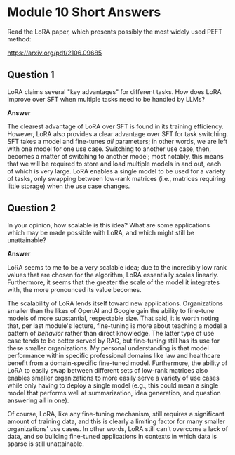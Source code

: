 # Module 10 Short Answers

Read the LoRA paper, which presents possibly the most widely used PEFT method:

https://arxiv.org/pdf/2106.09685

## Question 1

LoRA claims several "key advantages" for different tasks. How does LoRA improve over SFT when multiple tasks need to be handled by LLMs?

**Answer**

The clearest advantage of LoRA over SFT is found in its training efficiency. However, LoRA also provides a clear advantage over SFT for task switching. SFT takes a model and fine-tunes _all_ parameters; in other words, we are left with one model for one use case. Switching to another use case, then, becomes a matter of switching to another model; most notably, this means that we will be required to store and load multiple models in and out, each of which is very large. LoRA enables a single model to be used for a variety of tasks, only swapping between low-rank matrices (i.e., matrices requiring little storage) when the use case changes.

## Question 2

In your opinion, how scalable is this idea? What are some applications which may be made possible with LoRA, and which might still be unattainable?

**Answer**

LoRA seems to me to be a very scalable idea; due to the incredibly low rank values that are chosen for the algorithm, LoRA essentially scales linearly. Furthermore, it seems that the greater the scale of the model it integrates with, the more pronounced its value becomes.

The scalability of LoRA lends itself toward new applications. Organizations smaller than the likes of OpenAI and Google gain the ability to fine-tune models of more substantial, respectable size. That said, it is worth noting that, per last module's lecture, fine-tuning is more about teaching a model a pattern of _behavior_ rather than direct knowledge. The latter type of use case tends to be better served by RAG, but fine-tuning still has its use for these smaller organizations. My personal understanding is that model performance within specific professional domains like law and healthcare benefit from a domain-specific fine-tuned model. Furthermore, the ability of LoRA to easily swap between different sets of low-rank matrices also enables smaller organizations to more easily serve a variety of use cases while only having to deploy a single model (e.g., this could mean a single model that performs well at summarization, idea generation, and question answering all in one).

Of course, LoRA, like any fine-tuning mechanism, still requires a significant amount of training data, and this is clearly a limiting factor for many smaller organizations' use cases. In other words, LoRA still can't overcome a lack of data, and so building fine-tuned applications in contexts in which data is sparse is still unattainable.
